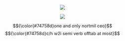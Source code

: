 <p align="center">
  <img src="https://iili.io/2D0puRt.png" />
</p>

<p align="center">
<img src="https://iili.io/2D0Qxl1.png" />
</p>

$${\color{#74758d}one and only nortmil ceo}$$
$${\color{#74758d}c/h w2i semi verb offtab at most}$$
